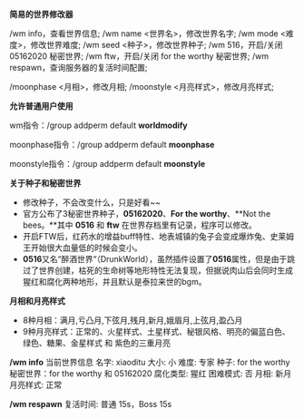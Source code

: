 **简易的世界修改器**

/wm info，查看世界信息;
/wm name <世界名>，修改世界名字;
/wm mode <难度>，修改世界难度;
/wm seed <种子>，修改世界种子;
/wm 516，开启/关闭 05162020 秘密世界;
/wm ftw，开启/关闭 for the worthy 秘密世界;
/wm respawn，查询服务器的复活时间配置;

/moonphase <月相>，修改月相;
/moonstyle <月亮样式>，修改月亮样式;



**允许普通用户使用**

wm指令：/group addperm default **worldmodify**

moonphase指令：/group addperm default **moonphase**

moonstyle指令：/group addperm default  **moonstyle**





**关于种子和秘密世界**

- 修改种子，不会改变什么，只是好看~~
- 官方公布了3秘密世界种子，**05162020**、**For the worthy**、**Not the bees。**其中 **0516** 和 **ftw** 在世界存档里有记录，程序可以修改。
- 开启FTW后，红药水的增益buff特性、地表城镇的兔子会变成爆炸兔、史莱姆王开始很大血量低的时候会变小。
- **0516**又名“醉酒世界“（DrunkWorld），虽然插件设置了**0516**属性，但是由于跳过了世界创建，枯死的生命树等地形特性无法复现，但据说肉山后会同时生成猩红和腐化两种地形，并且默认是泰拉来世的bgm。



**月相和月亮样式**

- 8种月相：满月,亏凸月,下弦月,残月,新月,娥眉月,上弦月,盈凸月
- 9种月亮样式：正常的、火星样式、土星样式、秘银风格、明亮的偏蓝白色、绿色、糖果、金星样式 和 紫色的三重月亮



**/wm info**
当前世界信息
名字: xiaoditu
大小: 小
难度: 专家
种子: for the worthy
秘密世界：for the worthy 和 05162020
腐化类型: 猩红
困难模式: 否
月相: 新月
月亮样式: 正常



**/wm respawn**
复活时间: 普通 15s，Boss 15s

